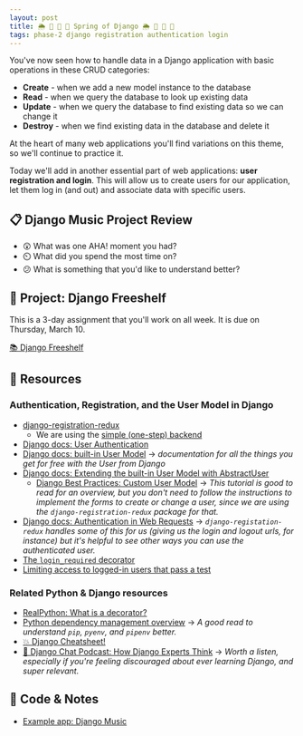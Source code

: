 ```yaml
---
layout: post
title: 🌦️ 🍃 🌸 🌱 Spring of Django 🌦️ 🍃 🌸 🌱
tags: phase-2 django registration authentication login
---
```


You've now seen how to handle data in a Django application with basic operations in these CRUD categories:

- **Create** - when we add a new model instance to the database
- **Read** - when we query the database to look up existing data
- **Update** - when we query the database to find existing data so we can change it
- **Destroy** - when we find existing data in the database and delete it

At the heart of many web applications you'll find variations on this theme, so we'll continue to practice it.

Today we'll add in another essential part of web applications: **user registration and login**. This will allow us to create users for our application, let them log in (and out) and associate data with specific users.

## 📋 Django Music Project Review

- 😲 What was one AHA! moment you had?
- ⏲️ What did you spend the most time on?
- 😕 What is something that you'd like to understand better?

## 🎯 Project: Django Freeshelf

This is a 3-day assignment that you'll work on all week. It is due on Thursday, March 10.

[📚 Django Freeshelf](https://classroom.github.com/a/_RTrym0k)

## 🔖 Resources

### Authentication, Registration, and the User Model in Django

- [django-registration-redux](https://django-registration-redux.readthedocs.io/en/latest/index.html)
    - We are using the [simple (one-step) backend](https://django-registration-redux.readthedocs.io/en/latest/simple-backend.html#the-simple-one-step-backend)
- [Django docs: User Authentication](https://docs.djangoproject.com/en/4.0/topics/auth/#user-authentication-in-django)
- [Django docs: built-in User Model](https://docs.djangoproject.com/en/4.0/ref/contrib/auth/#user-model) -> _documentation for all the things you get for free with the User from Django_
- [Django docs: Extending the built-in User Model with AbstractUser](https://docs.djangoproject.com/en/4.0/topics/auth/customizing/#extending-django-s-default-user)
    - [Django Best Practices: Custom User Model](https://learndjango.com/tutorials/django-custom-user-model) -> _This tutorial is good to read for an overview, but you don't need to follow the instructions to implement the forms to create or change a user, since we are using the `django-registration-redux` package for that._
- [Django docs: Authentication in Web Requests](https://docs.djangoproject.com/en/4.0/topics/auth/default/#authentication-in-web-requests) -> _`django-registation-redux` handles some of this for us (giving us the login and logout urls, for instance) but it's helpful to see other ways you can use the authenticated user._
- [The `login_required` decorator](https://docs.djangoproject.com/en/4.0/topics/auth/default/#the-login-required-decorator)
- [Limiting access to logged-in users that pass a test](https://docs.djangoproject.com/en/4.0/topics/auth/default/#limiting-access-to-logged-in-users-that-pass-a-test)

### Related Python & Django resources

- [RealPython: What is a decorator?](https://realpython.com/primer-on-python-decorators/)
- [Python dependency management overview](https://modelpredict.com/python-dependency-management-tools) -> _A good read to understand `pip`, `pyenv`, and `pipenv` better._
- [💥 Django Cheatsheet!](https://github.com/lucrae/django-cheat-sheet)
- [💫 Django Chat Podcast: How Django Experts Think](https://djangochat.com/episodes/how-django-experts-think) -> _Worth a listen, especially if you're feeling discouraged about ever learning Django, and super relevant._

## 🦉 Code & Notes

- [Example app: Django Music](https://github.com/Momentum-Team-11/example-django-music)
